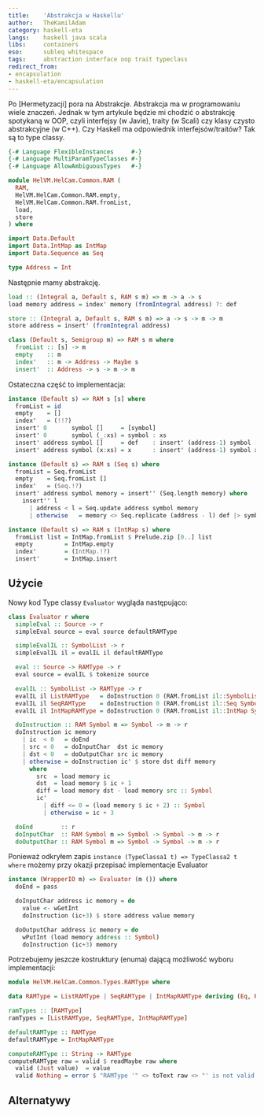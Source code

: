 ```yaml
---
title:    'Abstrakcja w Haskellu'
author:   TheKamilAdam
category: haskell-eta
langs:    haskell java scala
libs:     containers
eso:      subleq whitespace
tags:     abstraction interface oop trait typeclass
redirect_from:
- encapsulation
- haskell-eta/encapsulation
---
```


Po [Hermetyzacji] pora na Abstrakcje.
Abstrakcja ma w programowaniu wiele znaczeń.
Jednak w tym artykule będzie mi chodzić o abstrakcję spotykaną w OOP,
czyli interfejsy (w Javie), traity (w Scali) czy klasy czysto abstrakcyjne (w C++).
Czy Haskell ma odpowiednik interfejsów/traitów?
Tak są to type classy. 


```haskell
{-# Language FlexibleInstances     #-}
{-# Language MultiParamTypeClasses #-}
{-# Language AllowAmbiguousTypes   #-}
```

```haskell
module HelVM.HelCam.Common.RAM (
  RAM,
  HelVM.HelCam.Common.RAM.empty,
  HelVM.HelCam.Common.RAM.fromList,
  load,
  store
) where

import Data.Default
import Data.IntMap as IntMap
import Data.Sequence as Seq

type Address = Int
```

Następnie mamy abstrakcję.
```haskell
load :: (Integral a, Default s, RAM s m) => m -> a -> s
load memory address = index' memory (fromIntegral address) ?: def

store :: (Integral a, Default s, RAM s m) => a -> s -> m -> m
store address = insert' (fromIntegral address)

class (Default s, Semigroup m) => RAM s m where
  fromList :: [s] -> m
  empty    :: m
  index'   :: m -> Address -> Maybe s
  insert'  :: Address -> s -> m -> m
```

Ostateczna część to implementacja:
```haskell
instance (Default s) => RAM s [s] where
  fromList = id
  empty    = []
  index'   = (!!?)
  insert' 0       symbol []     = [symbol]
  insert' 0       symbol (_:xs) = symbol : xs
  insert' address symbol []     = def    : insert' (address-1) symbol []
  insert' address symbol (x:xs) = x      : insert' (address-1) symbol xs

instance (Default s) => RAM s (Seq s) where
  fromList = Seq.fromList
  empty    = Seq.fromList []
  index'   = (Seq.!?)
  insert' address symbol memory = insert'' (Seq.length memory) where
    insert'' l
      | address < l = Seq.update address symbol memory
      | otherwise   = memory <> Seq.replicate (address - l) def |> symbol

instance (Default s) => RAM s (IntMap s) where
  fromList list = IntMap.fromList $ Prelude.zip [0..] list
  empty         = IntMap.empty
  index'        = (IntMap.!?)
  insert'       = IntMap.insert
```

## Użycie

Nowy kod Type classy `Evaluator` wygląda następująco:
```haskell
class Evaluator r where
  simpleEval :: Source -> r
  simpleEval source = eval source defaultRAMType

  simpleEvalIL :: SymbolList -> r
  simpleEvalIL il = evalIL il defaultRAMType

  eval :: Source -> RAMType -> r
  eval source = evalIL $ tokenize source

  evalIL :: SymbolList -> RAMType -> r
  evalIL il ListRAMType   = doInstruction 0 (RAM.fromList il::SymbolList)
  evalIL il SeqRAMType    = doInstruction 0 (RAM.fromList il::Seq Symbol)
  evalIL il IntMapRAMType = doInstruction 0 (RAM.fromList il::IntMap Symbol)

  doInstruction :: RAM Symbol m => Symbol -> m -> r
  doInstruction ic memory
    | ic  < 0   = doEnd
    | src < 0   = doInputChar  dst ic memory
    | dst < 0   = doOutputChar src ic memory
    | otherwise = doInstruction ic' $ store dst diff memory
      where
        src  = load memory ic
        dst  = load memory $ ic + 1
        diff = load memory dst - load memory src :: Symbol
        ic'
          | diff <= 0 = (load memory $ ic + 2) :: Symbol
          | otherwise = ic + 3

  doEnd        :: r
  doInputChar  :: RAM Symbol m => Symbol -> Symbol -> m -> r
  doOutputChar :: RAM Symbol m => Symbol -> Symbol -> m -> r
```
Ponieważ odkryłem zapis `instance (TypeClassa1 t) => TypeClassa2 t where` możemy przy okazji przepisać implementacje Evaluator
```haskell
instance (WrapperIO m) => Evaluator (m ()) where
  doEnd = pass

  doInputChar address ic memory = do
    value <- wGetInt
    doInstruction (ic+3) $ store address value memory

  doOutputChar address ic memory = do
    wPutInt (load memory address :: Symbol)
    doInstruction (ic+3) memory
```


Potrzebujemy jeszcze kostruktury (enuma) dającą możliwość wyboru implementacji: 
```haskell
module HelVM.HelCam.Common.Types.RAMType where

data RAMType = ListRAMType | SeqRAMType | IntMapRAMType deriving (Eq, Read, Show)

ramTypes :: [RAMType]
ramTypes = [ListRAMType, SeqRAMType, IntMapRAMType]

defaultRAMType :: RAMType
defaultRAMType = IntMapRAMType

computeRAMType :: String -> RAMType
computeRAMType raw = valid $ readMaybe raw where
  valid (Just value)  = value
  valid Nothing = error $ "RAMType '" <> toText raw <> "' is not valid RAMType. Valid ramTypes are : " <> show ramTypes
```


## Alternatywy